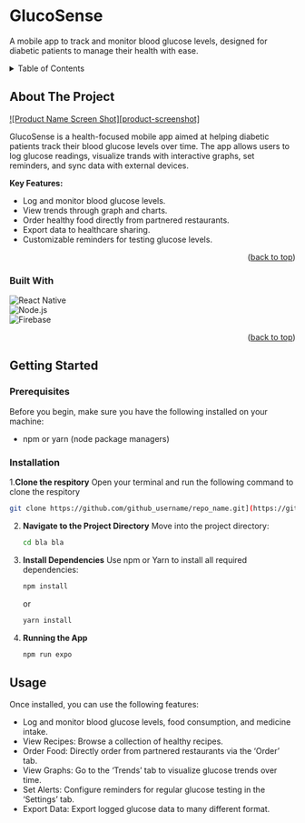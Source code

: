 <a id="readme-top"></a>
# GlucoSense
A mobile app to track and monitor blood glucose levels, designed for diabetic patients to manage their health with ease.



<details>
  <summary>Table of Contents</summary>
  <ol>
    <li>
      <a href="#about-the-project">About The Project</a>
      <ul>
         <li><a href="#built-with">Built With</a></li>
      </ul>
    </li>
    <li>
      <a href="#getting-started">Getting Started</a>
      <ul>
        <li><a href="#prerequisites">Prerequisites</a></li>
        <li><a href="#installation">Installation</a></li>
      </ul>
    </li>
    <li><a href="#usage">Usage</a></li>
    <li><a href="#roadmap">Roadmap</a></li>
    <li><a href="#contributing">Contributing</a></li>
    <li><a href="#license">License</a></li>
    <li><a href="#contact">Contact</a></li>
    <li><a href="#acknowledgments">Acknowledgments</a></li>
  </ol>
</details>


<!-- ABOUT THE PROJECT -->
## About The Project

[![Product Name Screen Shot][product-screenshot]](https://example.com)

GlucoSense is a health-focused mobile app aimed at helping diabetic patients track their blood glucose levels over time. The app allows users to log glucose readings, visualize trands with interactive graphs, set reminders, and sync data with external devices. 

**Key Features:**
<ul>
  <li>Log and monitor blood glucose levels.</li>
  <li>View trends through graph and charts.</li>
  <li>Order healthy food directly from partnered restaurants.</li>
  <li>Export data to healthcare sharing.</li>
  <li>Customizable reminders for testing glucose levels.</li>
</ul>

<p align="right">(<a href="#readme-top">back to top</a>)</p>

### Built With
![React Native][React Native]  
![Node.js][Node.js]  
![Firebase][Firebase]
<p align="right">(<a href="#readme-top">back to top</a>)</p>

## Getting Started
### Prerequisites
Before you begin, make sure you have the following installed on your machine: 
<ul>
  <li>npm or yarn (node package managers)</li>
</ul>

### Installation 
1.**Clone the respitory** Open your terminal and run the following command to clone the respitory 
   ```sh
   git clone https://github.com/github_username/repo_name.git](https://github.com/hettyaja/GlucoSense
   ```
2. **Navigate to the Project Directory** Move into the project directory:
    ```sh
   cd bla bla
   ```
3. **Install Dependencies** Use npm or Yarn to install all required dependencies:
   ```sh
   npm install
   ```
   or
    ```sh
   yarn install
   ```
4. **Running the App**
    ```sh
   npm run expo 
   ```
## Usage 
Once installed, you can use the following features: 
<ul>
  <li>Log and monitor blood glucose levels, food consumption, and medicine intake.</li>
  <li>View Recipes: Browse a collection of healthy recipes.</li>
  <li>Order Food: Directly order from partnered restaurants via the ‘Order’ tab.</li>
  <li>View Graphs: Go to the ‘Trends’ tab to visualize glucose trends over time.</li>
  <li>Set Alerts: Configure reminders for regular glucose testing in the ‘Settings’ tab.</li>
  <li>Export Data: Export logged glucose data to many different format.</li>
</ul>










<!-- MARKDOWN LINKS & IMAGES -->
[React Native]: https://img.shields.io/badge/React_Native-20232A?style=for-the-badge&logo=react&logoColor=61DAFB
[ReactNative-url]: https://reactnative.dev/
[Node.js]: https://img.shields.io/badge/Node.js-43853D?style=for-the-badge&logo=node.js&logoColor=white
[Nodejs-url]: https://nodejs.org/
[Firebase]: https://img.shields.io/badge/Firebase-FFCA28?style=for-the-badge&logo=firebase&logoColor=white
[Firebase-url]: https://firebase.google.com/

